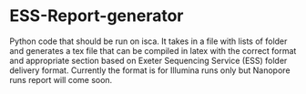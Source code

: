 # ESS-Report-generator
Python code that should be run on isca. It takes in a file with lists of folder and generates a tex file that can be compiled in latex with the correct format and appropriate section based on Exeter Sequencing Service (ESS) folder delivery format. Currently the format is for Illumina runs only but Nanopore runs report will come soon. 

